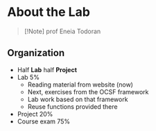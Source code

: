 # About the Lab

>[!Note] prof Eneia Todoran

## Organization
- Half **Lab** half **Project**
- Lab 5%
	- Reading material from website (now)
	- Next, exercises from the OCSF framework
	- Lab work based on that framework
	- Reuse functions provided there
- Project 20%
- Course exam 75%

